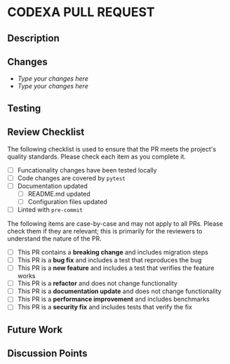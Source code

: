 <!-- markdownlint-disable-file MD041 -->

# CODEXA PULL REQUEST

## Description

<!-- High level description or summary of the PR -->

## Changes

<!-- List of changes -->

- _Type your changes here_
- _Type your changes here_

## Testing

<!-- This section explains to users how to test the changes on their local machine -->

## Review Checklist

The following checklist is used to ensure that the PR meets the project's quality standards.
Please check each item as you complete it.

- [ ] Funcationality changes have been tested locally
- [ ] Code changes are covered by `pytest`
- [ ] Documentation updated
  - [ ] README.md updated
  - [ ] Configuration files updated
- [ ] Linted with `pre-commit`

The following items are case-by-case and may not apply to all PRs. Please check them if they
are relevant; this is primarily for the reviewers to understand the nature of the PR.

- [ ] This PR contains a **breaking change** and includes migration steps
- [ ] This PR is a **bug fix** and includes a test that reproduces the bug
- [ ] This PR is a **new feature** and includes a test that verifies the feature works
- [ ] This PR is a **refactor** and does not change functionality
- [ ] This PR is a **documentation update** and does not change functionality
- [ ] This PR is a **performance improvement** and includes benchmarks
- [ ] This PR is a **security fix** and includes tests that verify the fix

## Future Work

<!-- Optional -->
<!-- Add any future work plans that are not addressed by the PR but are raised by the PR -->

## Discussion Points

<!-- Optional -->
<!-- Points that need further discussion with the PR reviewers or other team members -->
